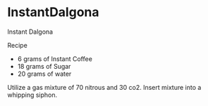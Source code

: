 # InstantDalgona
Instant Dalgona

Recipe
- 6 grams of Instant Coffee
- 18 grams of Sugar
- 20 grams of water


Utilize a gas mixture of 70 nitrous and 30 co2.
Insert mixture into a whipping siphon.
